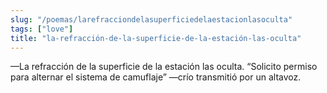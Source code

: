 ```yaml
---
slug: "/poemas/larefracciondelasuperficiedelaestacionlasoculta"
tags: ["love"]
title: "la-refracción-de-la-superficie-de-la-estación-las-oculta"
---
```

—La refracción de la superficie de la estación las oculta. “Solicito permiso para alternar el sistema de camuflaje” —crío transmitió por un altavoz.